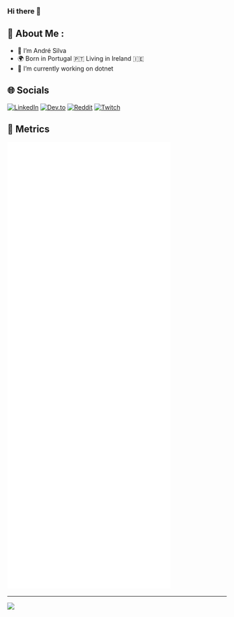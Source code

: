 ### Hi there 👋

## 💫 About Me :  
- 🔭 I’m André Silva  
- 🌍 Born in Portugal 🇵🇹 Living in Ireland 🇮🇪  
- 🔭 I’m currently working on dotnet

## 🌐 Socials
<!--[![Facebook](https://img.shields.io/badge/Facebook-%231877F2.svg?logo=Facebook&logoColor=white)](https://facebook.com/Askpt) [![Medium](https://img.shields.io/badge/Medium-12100E?logo=medium&logoColor=white)](https://medium.com/@Askpt) [![Stack Overflow](https://img.shields.io/badge/-Stackoverflow-FE7A16?logo=stack-overflow&logoColor=white)](https://stackoverflow.com/users/13580576)[![Twitter](https://img.shields.io/badge/Twitter-%231DA1F2.svg?logo=Twitter&logoColor=white)](https://twitter.com/Askpt33)--> 
[![LinkedIn](https://img.shields.io/badge/LinkedIn-%230077B5.svg?logo=linkedin&logoColor=white)](https://linkedin.com/in/Askpt) [![Dev.to](https://img.shields.io/badge/Dev.to-12100E.svg?logo=Dev.to&logoColor=white)](https://dev.to/askpt) [![Reddit](https://img.shields.io/badge/Reddit-%23FF4500.svg?logo=Reddit&logoColor=white)](https://reddit.com/user/Askpt) [![Twitch](https://img.shields.io/badge/Twitch-%239146FF.svg?logo=Twitch&logoColor=white)](https://twitch.tv/Askpt)

## 🔬 Metrics
![Metrics](/github-metrics.svg)

---
![](https://komarev.com/ghpvc/?username=Askpt&label=Visitors+Count&color=brightgreen)

<!-- ## 💰 You can help me by Donating
[![PayPal](https://img.shields.io/badge/PayPal-00457C?style=for-the-badge&logo=paypal&logoColor=white)](https://paypal.me/--) -->

<!-- Proudly created with GPRM ( https://gprm.itsvg.in ) -->
  

<!--
**askpt/askpt** is a ✨ _special_ ✨ repository because its `README.md` (this file) appears on your GitHub profile.

Here are some ideas to get you started:

- 👯 I’m looking to collaborate on ...
- 🤔 I’m looking for help with ...
- 💬 Ask me about ...
- 📫 How to reach me: ...
- 😄 Pronouns: ...
- ⚡ Fun fact: ...
-->
